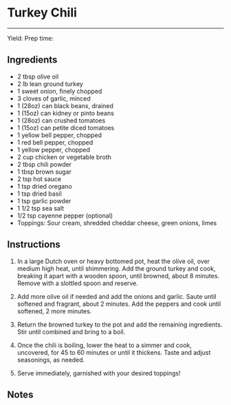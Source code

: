 # Turkey Chili 
---
Yield:
Prep time:

## Ingredients
- 2 tbsp olive oil
- 2 lb lean ground turkey
- 1 sweet onion, finely chopped
- 3 cloves of garlic, minced
- 1 (28oz) can black beans, drained
- 1 (15oz) can kidney or pinto beans
- 1 (28oz) can crushed tomatoes
- 1 (15oz) can petite diced tomatoes
- 1 yellow bell pepper, chopped
- 1 red bell pepper, chopped
- 1 yellow pepper, chopped
- 2 cup chicken or vegetable broth
- 2 tbsp chili powder
- 1 tbsp brown sugar
- 2 tsp hot sauce
- 1 tsp dried oregano
- 1 tsp dried basil
- 1 tsp garlic powder
- 1 1/2 tsp sea salt
- 1/2 tsp cayenne pepper (optional)
- Toppings: Sour cream, shredded cheddar cheese, green onions, limes


## Instructions
1. In a large Dutch oven or heavy bottomed pot, heat the olive oil, over medium high heat, until shimmering. Add the ground turkey and cook, breaking it apart with a wooden spoon, until browned, about 8 minutes. Remove with a slottled spoon and reserve.

2. Add more olive oil if needed and add the onions and garlic. Saute until softened and fragrant, about 2 minutes. Add the peppers and cook until softened, 2 more minutes.

3. Return the browned turkey to the pot and add the remaining ingredients. Stir until combined and bring to a boil.

4. Once the chili is boiling, lower the heat to a simmer and cook, uncovered, for 45 to 60 minutes or until it thickens. Taste and adjust seasonings, as needed.

5. Serve immediately, garnished with your desired toppings!


## Notes

